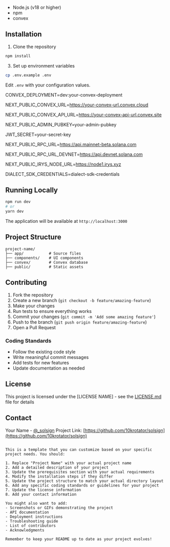 

- Node.js (v18 or higher)
- npm
- convex

## Installation

1. Clone the repository

```bash
npm install
```

3. Set up environment variables

```bash
cp .env.example .env
```
Edit `.env` with your configuration values.

CONVEX_DEPLOYMENT=dev:your-convex-deployment

NEXT_PUBLIC_CONVEX_URL=https://your-convex-url.convex.cloud

NEXT_PUBLIC_CONVEX_API_URL=https://your-convex-api-url.convex.site

NEXT_PUBLIC_ADMIN_PUBKEY=your-admin-pubkey

JWT_SECRET=your-secret-key

NEXT_PUBLIC_RPC_URL=https://api.mainnet-beta.solana.com

NEXT_PUBLIC_RPC_URL_DEVNET=https://api.devnet.solana.com

NEXT_PUBLIC_IRYS_NODE_URL=https://node1.irys.xyz

DIALECT_SDK_CREDENTIALS=dialect-sdk-credentials

## Running Locally

```bash
npm run dev
# or
yarn dev
```

The application will be available at `http://localhost:3000`

## Project Structure

```
project-name/
├── app/           # Source files
├── components/    # UI components
├── convex/        # Convex database
├── public/        # Static assets
```

## Contributing

1. Fork the repository
2. Create a new branch (`git checkout -b feature/amazing-feature`)
3. Make your changes
4. Run tests to ensure everything works
5. Commit your changes (`git commit -m 'Add some amazing feature'`)
6. Push to the branch (`git push origin feature/amazing-feature`)
7. Open a Pull Request

### Coding Standards

- Follow the existing code style
- Write meaningful commit messages
- Add tests for new features
- Update documentation as needed

## License

This project is licensed under the [LICENSE NAME] - see the [LICENSE.md](LICENSE.md) file for details

## Contact

Your Name - [@_solsign](https://twitter.com/_solsign)
Project Link: [https://github.com/10krotator/solsign](https://github.com/10krotator/solsign)
```

This is a template that you can customize based on your specific project needs. You should:

1. Replace "Project Name" with your actual project name
2. Add a detailed description of your project
3. Update the prerequisites section with your actual requirements
4. Modify the installation steps if they differ
5. Update the project structure to match your actual directory layout
6. Add any specific coding standards or guidelines for your project
7. Update the license information
8. Add your contact information

You might also want to add:
- Screenshots or GIFs demonstrating the project
- API documentation
- Deployment instructions
- Troubleshooting guide
- List of contributors
- Acknowledgments

Remember to keep your README up to date as your project evolves!